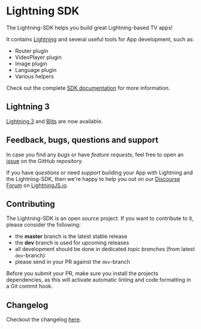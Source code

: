 # Lightning SDK

The Lightning-SDK helps you build great Lightning-based TV apps!

It contains [Lightning](https://github.com/rdkcentral/Lightning) and several useful tools for App development, such as:

- Router plugin
- VideoPlayer plugin
- Image plugin
- Language plugin
- Various helpers

Check out the complete [SDK documentation](https://rdkcentral.github.io/Lightning-SDK/) for more information.

## Lightning 3

[Lightning 3](https://github.com/lightning-js/renderer) and [Blits](https://github.com/lightning-js/blits) are now available.

## Feedback, bugs, questions and support

In case you find any _bugs_ or have _feature requests_, feel free to open an [issue](https://github.com/rdkcentral/Lightning-SDK/issues/new) on the GitHub repository.

If you have _questions_ or need _support_ building your App with Lightning and the Lightning-SDK, then we're happy to
help you out on our [Discourse Forum](https://forum.lightningjs.io/) on [LightningJS.io](http://www.lightningjs.io).

## Contributing

The Lightning-SDK is an open source project. If you want to contribute to it, please consider the following:

- the **master** branch is the latest stable release
- the **dev** branch is used for upcoming releases
- all development should be done in dedicated *topic branches* (from latest `dev`-branch)
- please send in your PR against the `dev`-branch

Before you submit your PR, make sure you install the projects dependencies, as this will activate automatic
linting and code formatting in a Git commit hook.

## Changelog

Checkout the changelog [here](./CHANGELOG.md).
